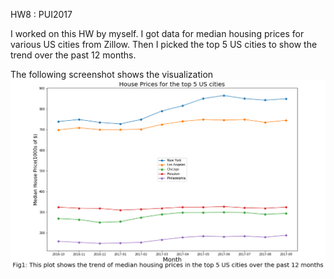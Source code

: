 HW8 : PUI2017

I worked on this HW by myself. I got data for median housing prices for various US cities from Zillow. Then I picked the
top 5 US cities to show the trend over the past 12 months.

The following screenshot shows the visualization
![Alt text](images/HW8.png)
